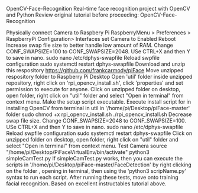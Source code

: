 OpenCV-Face-Recognition
Real-time face recognition project with OpenCV and Python
Review original tutorial before proceeding: OpenCV-Face-Recognition

Physically connect Camera to Raspbery Pi
RaspberryMenu > Preferences > RaspberryPi Configuration> Interfaces set Camera to Enabled
Reboot
Increase swap file size to better handle low amount of RAM. Change CONF_SWAPSIZE=100 to CONF_SWAPSIZE=2048. USe CTRL+X and then Y to save in nano.
sudo nano /etc/dphys-swapfile
Reload swpfile configuration
sudo systemctl restart dphys-swapfile
Download and unzip this respository https://github.com/frankcarmody/piFace
Move unzipped respository folder to Raspberry Pi Desktop
Open 'util' folder inside unzipped repository, right click on 'rpi_opencv_install.sh', click 'properties' and set permission to execute for anyone.
Click on unzipped folder on desktop, open folder, right click on "util" folder and select "Open in terminal" from context menu.
Make the setup script executable. Execute install script for in installing OpenCV from terminal in util in '/home/pi/Desktop/piFace-master' folder
sudo chmod +x rpi_opencv_install.sh
./rpi_opencv_install.sh
Decrease swap file size. Change CONF_SWAPSIZE=2048 to CONF_SWAPSIZE=100. USe CTRL+X and then Y to save in nano.
sudo nano /etc/dphys-swapfile
Reload swpfile configuration
sudo systemctl restart dphys-swapfile
Click on unzipped folder on desktop, open folder, right click on "util" folder and select "Open in terminal" from context menu.
Test Camera
source "/home/pi/Desktop/PiFaceVirtualEnv/bin/activate"
python3 simpleCamTest.py
If simpleCamTest.py works, then you can execute the scripts in '/home/pi/Desktop/piFace-master/FaceDetection' by right clicking on the folder , opening in terminal, then using the 'python3 scripName.py' syntax to run each script.
After running these tests, move onto training facial recognition. Based on excellent instructables tutorial above.
